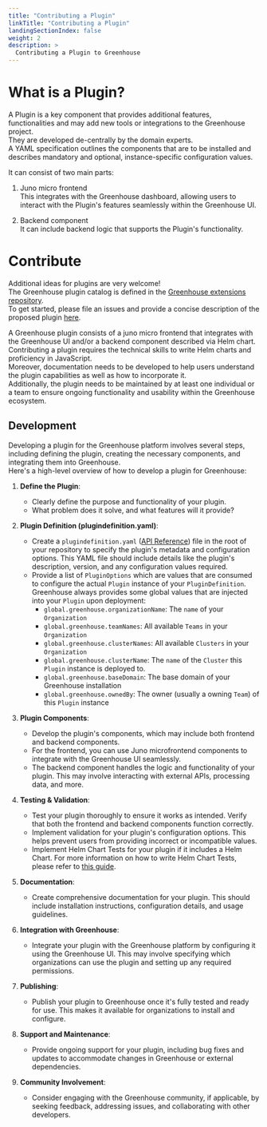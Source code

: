 ```yaml
---
title: "Contributing a Plugin"
linkTitle: "Contributing a Plugin"
landingSectionIndex: false
weight: 2
description: >
  Contributing a Plugin to Greenhouse
---
```


# What is a Plugin?

A Plugin is a key component that provides additional features, functionalities and may add new tools or integrations to the Greenhouse project.  
They are developed de-centrally by the domain experts.  
A YAML specification outlines the components that are to be installed and describes mandatory and optional, instance-specific configuration values.

It can consist of two main parts:

1. Juno micro frontend  
   This integrates with the Greenhouse dashboard, allowing users to interact with the Plugin's features seamlessly within the Greenhouse UI.

2. Backend component  
   It can include backend logic that supports the Plugin's functionality.

# Contribute

Additional ideas for plugins are very welcome!  
The Greenhouse plugin catalog is defined in the [Greenhouse extensions repository](https://github.com/cloudoperators/greenhouse-extensions).  
To get started, please file an issues and provide a concise description of the proposed plugin [here](https://github.com/cloudoperators/greenhouse-extensions/issues).

A Greenhouse plugin consists of a juno micro frontend that integrates with the Greenhouse UI and/or a backend component described via Helm chart.  
Contributing a plugin requires the technical skills to write Helm charts and proficiency in JavaScript.  
Moreover, documentation needs to be developed to help users understand the plugin capabilities as well as how to incorporate it.  
Additionally, the plugin needs to be maintained by at least one individual or a team to ensure ongoing functionality and usability within the Greenhouse ecosystem.

## Development

Developing a plugin for the Greenhouse platform involves several steps, including defining the plugin, creating the necessary components, and integrating them into Greenhouse.  
Here's a high-level overview of how to develop a plugin for Greenhouse:

1. **Define the Plugin**:

   - Clearly define the purpose and functionality of your plugin.
   - What problem does it solve, and what features will it provide?

2. **Plugin Definition (plugindefinition.yaml)**:

   - Create a `plugindefinition.yaml` ([API Reference](https://cloudoperators.github.io/greenhouse/docs/reference/api/#greenhouse.sap/v1alpha1.PluginDefinition)) file in the root of your repository to specify the plugin's metadata and configuration options. This YAML file should include details like the plugin's description, version, and any configuration values required.
   - Provide a list of `PluginOptions` which are values that are consumed to configure the actual `Plugin` instance of your `PluginDefinition`.
     Greenhouse always provides some global values that are injected into your `Plugin` upon deployment:
     - `global.greenhouse.organizationName`: The `name` of your `Organization`
     - `global.greenhouse.teamNames`: All available `Teams` in your `Organization`
     - `global.greenhouse.clusterNames`: All available `Clusters` in your `Organization`
     - `global.greenhouse.clusterName`: The `name` of the `Cluster` this `Plugin` instance is deployed to.
     - `global.greenhouse.baseDomain`: The base domain of your Greenhouse installation
     - `global.greenhouse.ownedBy`: The owner (usually a owning `Team`) of this `Plugin` instance

3. **Plugin Components**:

   - Develop the plugin's components, which may include both frontend and backend components.
   - For the frontend, you can use Juno microfrontend components to integrate with the Greenhouse UI seamlessly.
   - The backend component handles the logic and functionality of your plugin. This may involve interacting with external APIs, processing data, and more.

4. **Testing & Validation**:

   - Test your plugin thoroughly to ensure it works as intended. Verify that both the frontend and backend components function correctly.
   - Implement validation for your plugin's configuration options. This helps prevent users from providing incorrect or incompatible values.
   - Implement Helm Chart Tests for your plugin if it includes a Helm Chart. For more information on how to write Helm Chart Tests, please refer to [this guide](/greenhouse/docs/user-guides/plugin/plugin-tests).

5. **Documentation**:

   - Create comprehensive documentation for your plugin. This should include installation instructions, configuration details, and usage guidelines.

6. **Integration with Greenhouse**:

   - Integrate your plugin with the Greenhouse platform by configuring it using the Greenhouse UI. This may involve specifying which organizations can use the plugin and setting up any required permissions.

7. **Publishing**:

   - Publish your plugin to Greenhouse once it's fully tested and ready for use. This makes it available for organizations to install and configure.

8. **Support and Maintenance**:

   - Provide ongoing support for your plugin, including bug fixes and updates to accommodate changes in Greenhouse or external dependencies.

9. **Community Involvement**:
   - Consider engaging with the Greenhouse community, if applicable, by seeking feedback, addressing issues, and collaborating with other developers.

